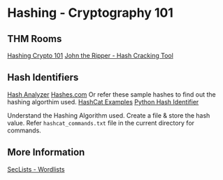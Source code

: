 # Hashing - Cryptography 101

## THM Rooms
[Hashing Crypto 101](https://tryhackme.com/room/hashingcrypto101)
[John the Ripper - Hash Cracking Tool](https://tryhackme.com/room/johntheripper0)


## Hash Identifiers
[Hash Analyzer](https://www.tunnelsup.com/hash-analyzer/)
[Hashes.com](https://hashes.com/en/tools/hash_identifier)
Or refer these sample hashes to find out the hashing algorthim used.
[HashCat Examples](https://hashcat.net/wiki/doku.php?id=example_hashes)
[Python Hash Identifier](https://gitlab.com/kalilinux/packages/hash-identifier/-/raw/kali/master/hash-id.py)



Understand the Hashing Algorithm used. Create a file & store the hash value.
Refer `hashcat_commands.txt` file in the current directory for commands.



## More Information
[SecLists - Wordlists](https://github.com/danielmiessler/SecLists)
